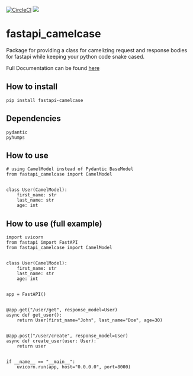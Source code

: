 [![CircleCI](https://circleci.com/gh/ahmednafies/fastapi_camelcase.svg?style=shield)](https://circleci.com/gh/ahmednafies/fastapi_camelcase) ![](./coverage.svg)
# fastapi_camelcase
Package for providing a class for camelizing request and response bodies for fastapi
while keeping your python code snake cased.

Full Documentation can be found [here](https://ahmednafies.github.io/fastapi_camelcase/)

## How to install
    pip install fastapi-camelcase

## Dependencies 
    pydantic
    pyhumps

## How to use
    # using CamelModel instead of Pydantic BaseModel
    from fastapi_camelcase import CamelModel


    class User(CamelModel):
        first_name: str
        last_name: str
        age: int


## How to use (full example)

    import uvicorn
    from fastapi import FastAPI
    from fastapi_camelcase import CamelModel


    class User(CamelModel):
        first_name: str
        last_name: str
        age: int


    app = FastAPI()


    @app.get("/user/get", response_model=User)
    async def get_user():
        return User(first_name="John", last_name="Doe", age=30)


    @app.post("/user/create", response_model=User)
    async def create_user(user: User):
        return user


    if __name__ == "__main__":
        uvicorn.run(app, host="0.0.0.0", port=8000)